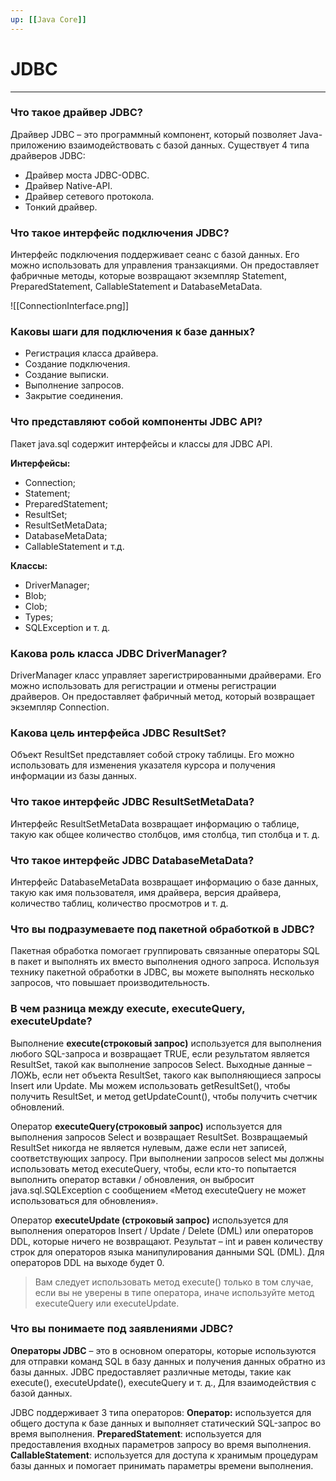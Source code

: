 ```yaml
---
up: [[Java Core]]
---
```

# JDBC
---
### Что такое драйвер JDBC?
Драйвер JDBC – это программный компонент, который позволяет Java-приложению взаимодействовать с базой данных. Существует 4 типа драйверов JDBC:
* Драйвер моста JDBC-ODBC.
* Драйвер Native-API.
* Драйвер сетевого протокола.
* Тонкий драйвер.

### Что такое интерфейс подключения JDBC?
Интерфейс подключения поддерживает сеанс с базой данных. Его можно использовать для управления транзакциями. Он предоставляет фабричные методы, которые возвращают экземпляр Statement, PreparedStatement, CallableStatement и DatabaseMetaData.

![[ConnectionInterface.png]]

### Каковы шаги для подключения к базе данных?
* Регистрация класса драйвера.
* Создание подключения.
* Создание выписки.
* Выполнение запросов.
* Закрытие соединения.

### Что представляют собой компоненты JDBC API?
Пакет java.sql содержит интерфейсы и классы для JDBC API.

**Интерфейсы:**
* Connection;
* Statement;
* PreparedStatement;
* ResultSet;
* ResultSetMetaData;
* DatabaseMetaData;
* CallableStatement и т.д.

**Классы:**
* DriverManager;
* Blob;
* Clob;
* Types;
* SQLException и т. д.

### Какова роль класса JDBC DriverManager?
DriverManager класс управляет зарегистрированными драйверами. Его можно использовать для регистрации и отмены регистрации драйверов. Он предоставляет фабричный метод, который возвращает экземпляр Connection.

### Какова цель интерфейса JDBC ResultSet?
Объект ResultSet представляет собой строку таблицы. Его можно использовать для изменения указателя курсора и получения информации из базы данных.

### Что такое интерфейс JDBC ResultSetMetaData?
Интерфейс ResultSetMetaData возвращает информацию о таблице, такую как общее количество столбцов, имя столбца, тип столбца и т. д.

### Что такое интерфейс JDBC DatabaseMetaData?
Интерфейс DatabaseMetaData возвращает информацию о базе данных, такую как имя пользователя, имя драйвера, версия драйвера, количество таблиц, количество просмотров и т. д.

### Что вы подразумеваете под пакетной обработкой в JDBC?
Пакетная обработка помогает группировать связанные операторы SQL в пакет и выполнять их вместо выполнения одного запроса. Используя технику пакетной обработки в JDBC, вы можете выполнять несколько запросов, что повышает производительность.

### В чем разница между execute, executeQuery, executeUpdate?
Выполнение **execute(строковый запрос)** используется для выполнения любого SQL-запроса и возвращает TRUE, если результатом является ResultSet, такой как выполнение запросов Select. Выходные данные – ЛОЖЬ, если нет объекта ResultSet, такого как выполняющиеся запросы Insert или Update. Мы можем использовать getResultSet(), чтобы получить ResultSet, и метод getUpdateCount(), чтобы получить счетчик обновлений.

Оператор **executeQuery(строковый запрос)** используется для выполнения запросов Select и возвращает ResultSet. Возвращаемый ResultSet никогда не является нулевым, даже если нет записей, соответствующих запросу. При выполнении запросов select мы должны использовать метод executeQuery, чтобы, если кто-то попытается выполнить оператор вставки / обновления, он выбросит java.sql.SQLException с сообщением «Метод executeQuery не может использоваться для обновления».

Оператор **executeUpdate (строковый запрос)** используется для выполнения операторов Insert / Update / Delete (DML) или операторов DDL, которые ничего не возвращают. Результат – int и равен количеству строк для операторов языка манипулирования данными SQL (DML). Для операторов DDL на выходе будет 0.

>Вам следует использовать метод execute() только в том случае, если вы не уверены в типе оператора, иначе используйте метод executeQuery или executeUpdate.

### Что вы понимаете под заявлениями JDBC?
**Операторы JDBC** – это в основном операторы, которые используются для отправки команд SQL в базу данных и получения данных обратно из базы данных. JDBC предоставляет различные методы, такие как execute(), executeUpdate(), executeQuery и т. д., Для взаимодействия с базой данных.

JDBC поддерживает 3 типа операторов:
**Оператор:** используется для общего доступа к базе данных и выполняет статический SQL-запрос во время выполнения.
**PreparedStatement**: используется для предоставления входных параметров запросу во время выполнения.
**CallableStatement**: используется для доступа к хранимым процедурам базы данных и помогает принимать параметры времени выполнения.
